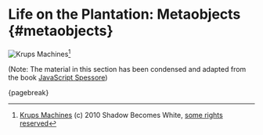 # Life on the Plantation: Metaobjects {#metaobjects}

![Krups Machines](images/shadowbecomeswhite.jpg)[^shadowbecomeswhite]

[^shadowbecomeswhite]: [Krups Machines](http://www.flickr.com/photos/31383674@N00/10529091736) (c) 2010 Shadow Becomes White, [some rights reserved](http://creativecommons.org/licenses/by-nd/2.0/deed.en)

(Note: The material in this section has been condensed and adapted from the book [JavaScript Spessore](https://leanpub.com/javascript-spessore))

{pagebreak}
